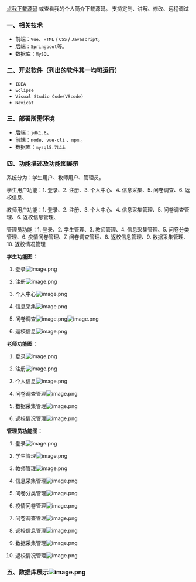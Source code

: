 [点我下载源码](https://www.oneprosol.com/detail/4e70c8c84a284f01afc70cc400dd934f)
或查看我的个人简介下载源码。
支持定制、讲解、修改、远程调试
### 一、相关技术
- 前端：`Vue`、`HTML` / `CSS` / `Javascript`。
- 后端：`Springboot`等。
- 数据库：`MySQL`

### 二、开发软件（列出的软件其一均可运行）
- `IDEA`
- `Eclipse`
- `Visual Studio Code(VScode)`
- `Navicat`
### 三、部署所需环境

- 后端：`jdk1.8`。
- 前端：`node`、`vue-cli` 、`npm`  。
- 数据库：`mysql5.7以上`

### 四、功能描述及功能图展示
系统分为：学生用户、教师用户、管理员。

学生用户功能：1. 登录、2. 注册、3. 个人中心、4. 信息采集、5. 问卷调查、6. 返校信息、

教师用户功能：1. 登录、2. 注册、3. 个人中心、4. 信息采集管理、5. 问卷调查管理、6. 返校信息管理、

管理员功能：1. 登录、2. 学生管理、3. 教师管理、4. 信息采集管理、5. 问卷分类管理、6. 疫情问卷管理、7. 问卷调查管理、8. 返校信息管理、9. 数据采集管理、10. 返校情况管理

**学生功能图：**
1. 登录![image.png](https://pic.picprosol.com/user_upload/c01022ce6584417ca74259d62eeeaa0b/2025-01-09%2020:13:43_image.png)

2. 注册![image.png](https://pic.picprosol.com/user_upload/c01022ce6584417ca74259d62eeeaa0b/2025-01-09%2020:13:54_image.png)

3. 个人中心![image.png](https://pic.picprosol.com/user_upload/c01022ce6584417ca74259d62eeeaa0b/2025-01-09%2020:15:17_image.png)

4. 信息采集![image.png](https://pic.picprosol.com/user_upload/c01022ce6584417ca74259d62eeeaa0b/2025-01-09%2020:15:30_image.png)

5. 问卷调查![image.png](https://pic.picprosol.com/user_upload/c01022ce6584417ca74259d62eeeaa0b/2025-01-09%2020:15:43_image.png)![image.png](https://pic.picprosol.com/user_upload/c01022ce6584417ca74259d62eeeaa0b/2025-01-09%2020:15:57_image.png)

6. 返校信息![image.png](https://pic.picprosol.com/user_upload/c01022ce6584417ca74259d62eeeaa0b/2025-01-09%2020:16:17_image.png)

**老师功能图：**
1. 登录![image.png](https://pic.picprosol.com/user_upload/c01022ce6584417ca74259d62eeeaa0b/2025-01-09%2020:16:39_image.png)

2. 注册![image.png](https://pic.picprosol.com/user_upload/c01022ce6584417ca74259d62eeeaa0b/2025-01-09%2020:13:54_image.png)

3. 个人信息![image.png](https://pic.picprosol.com/user_upload/c01022ce6584417ca74259d62eeeaa0b/2025-01-09%2020:17:44_image.png)

4. 问卷调查管理![image.png](https://pic.picprosol.com/user_upload/c01022ce6584417ca74259d62eeeaa0b/2025-01-09%2020:17:59_image.png)

5. 数据采集管理![image.png](https://pic.picprosol.com/user_upload/c01022ce6584417ca74259d62eeeaa0b/2025-01-09%2020:18:18_image.png)

6. 返校情况管理![image.png](https://pic.picprosol.com/user_upload/c01022ce6584417ca74259d62eeeaa0b/2025-01-09%2020:18:34_image.png)

**管理员功能图：**
1. 登录![image.png](https://pic.picprosol.com/user_upload/c01022ce6584417ca74259d62eeeaa0b/2025-01-09%2020:08:55_image.png)

2. 学生管理![image.png](https://pic.picprosol.com/user_upload/c01022ce6584417ca74259d62eeeaa0b/2025-01-09%2020:09:21_image.png)

3. 教师管理![image.png](https://pic.picprosol.com/user_upload/c01022ce6584417ca74259d62eeeaa0b/2025-01-09%2020:11:02_image.png)

4. 信息采集管理![image.png](https://pic.picprosol.com/user_upload/c01022ce6584417ca74259d62eeeaa0b/2025-01-09%2020:11:21_image.png)

5. 问卷分类管理![image.png](https://pic.picprosol.com/user_upload/c01022ce6584417ca74259d62eeeaa0b/2025-01-09%2020:11:36_image.png)
6. 疫情问卷管理![image.png](https://pic.picprosol.com/user_upload/c01022ce6584417ca74259d62eeeaa0b/2025-01-09%2020:11:56_image.png)
7. 问卷调查管理![image.png](https://pic.picprosol.com/user_upload/c01022ce6584417ca74259d62eeeaa0b/2025-01-09%2020:12:11_image.png)
8. 返校信息管理![image.png](https://pic.picprosol.com/user_upload/c01022ce6584417ca74259d62eeeaa0b/2025-01-09%2020:12:25_image.png)
9. 数据采集管理![image.png](https://pic.picprosol.com/user_upload/c01022ce6584417ca74259d62eeeaa0b/2025-01-09%2020:12:42_image.png)
10. 返校情况管理![image.png](https://pic.picprosol.com/user_upload/c01022ce6584417ca74259d62eeeaa0b/2025-01-09%2020:13:19_image.png)
### 五、数据库展示![image.png](https://pic.picprosol.com/user_upload/c01022ce6584417ca74259d62eeeaa0b/2025-01-09%2022:32:36_image.png)


